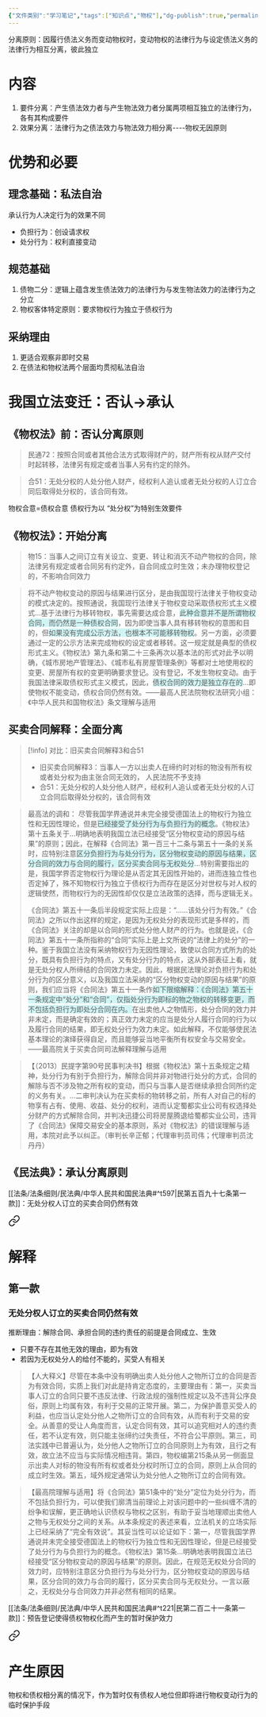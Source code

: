 ```yaml
---
{"文件类别":"学习笔记","tags":["知识点","物权"],"dg-publish":true,"permalink":"/学习笔记studyup/物权法学/分离原则/","dgPassFrontmatter":true,"created":"2024-11-01T10:05:43.549+08:00","updated":"2024-11-28T10:09:10.663+08:00"}
---
```


分离原则：因履行债法义务而变动物权时，变动物权的法律行为与设定债法义务的法律行为相互分离，彼此独立
# 内容
1. 要件分离：产生债法效力者与产生物法效力者分属两项相互独立的法律行为，各有其构成要件
2. 效果分离：法律行为之债法效力与物法效力相分离----物权无因原则
# 优势和必要
## 理念基础：私法自治
承认行为人决定行为的效果不同
- 负担行为：创设请求权
- 处分行为：权利直接变动
## 规范基础
1. 债物二分：逻辑上蕴含发生债法效力的法律行为与发生物法效力的法律行为之分立
2. 物权客体特定原则：要求物权行为独立于债权行为
## 采纳理由
1. 更适合观察非即时交易
2. 在债法和物权法两个层面均贯彻私法自治
# 我国立法变迁：否认→承认
## 《物权法》前：否认分离原则
>民通72：按照合同或者其他合法方式取得财产的，财产所有权从财产交付时起转移，法律另有规定或者当事人另有约定的除外。

>合51：无处分权的人处分他人财产，经权利人追认或者无处分权的人订立合同后取得处分权的，该合同有效。

物权合意=债权合意
债权行为以 “处分权”为特别生效要件
## 《物权法》：开始分离
>物15：当事人之间订立有关设立、变更、转让和消灭不动产物权的合同，除法律另有规定或者合同另有约定外，自合同成立时生效；未办理物权登记的，不影响合同效力

>将不动产物权变动的原因与结果进行区分，是由我国现行法律关于物权变动的模式决定的。按照通说，我国现行法律关于物权变动采取债权形式主义模式…基于法律行为移转物权，事先需要达成合意，<span style="background:rgba(173, 239, 239, 0.55)">此种合意并不是所谓物权合同，而仍然是一种债权合同</span>，因为即使当事人具有移转物权的意图和目的，但<span style="background:rgba(173, 239, 239, 0.55)">如果没有完成公示方法，也根本不可能移转物权</span>。另一方面，必须要通过一定的公示方法来完成物权的设定或者移转。这一规定就是典型的债权形式主义。《物权法》第九条和第二十三条再次以基本法的形式对此予以明确，《城市房地产管理法》、《城市私有房屋管理条例》等都对土地使用权的变更、房屋所有权的变更明确要求登记。没有登记，不发生物权变动。由于我国法律采取债权形式主义模式，因此，<span style="background:rgba(173, 239, 239, 0.55)">债权合同的效力是独立存在的</span>…即使物权不能变动，债权合同仍然有效。——最高人民法院物权法研究小组：《中华人民共和国物权法》条文理解与适用
## 买卖合同解释：全面分离
> [!info] 对比：旧买卖合同解释3和合51
>- 旧买卖合同解释3：当事人一方以出卖人在缔约时对标的物没有所有权或者处分权为由主张合同无效的， 人民法院不予支持
>- 合51：无处分权的人处分他人财产，经权利人追认或者无处分权的人订立合同后取得处分权的，该合同有效

>最高法的调和：
>尽管我国学界通说并未完全接受德国法上的物权行为独立性和无因性理论，但是<span style="background:rgba(173, 239, 239, 0.55)">已经接受了处分行为与负担行为的概念</span>。《物权法》第十五条关于…明确地表明我国立法已经接受“区分物权变动的原因与结果”的原则；因此，在解释《合同法》第一百三十二条与第五十一条的关系时，应特别注意<span style="background:rgba(173, 239, 239, 0.55)">区分负担行为与处分行为，区分物权变动的原因与结果，区分合同的效力与合同的履行，区分买卖合同与无权处分</span>…特别需要指出的是，我国学界否定物权行为理论是从否定其无因性开始的，进而连独立性也否定掉了，殊不知物权行为独立于债权行为而存在是区分对世权与对人权的逻辑使然，而物权行为的无因性却仅仅是立法政策的选择，而与逻辑无关。
>
>《合同法》第五十一条后半段规定实际上应是：“……该处分行为有效。”《合同法》之所以作出这样的规定，是因为无权处分的表现形式是多样的，而《合同法》关注的却是以合同的形式处分他人财产的行为。也就是说，《合同法》第五十一条所指称的“合同”实际上是上文所说的“法律上的处分”的一种。鉴于我国立法没有采纳物权行为无因性理论，致使以合同方式所为的处分，既具有负担行为的特点，又有处分行为的特点，这从外部表征上看，就是无处分权人所缔结的合同效力未定。因此，根据民法理论对负担行为和处分行为的区分意义，以及我国立法采纳的“区分物权变动的原因与结果”的原则，我们应当将《合同法》第五十一条作<span style="background:rgba(173, 239, 239, 0.55)">如下限缩解释：《合同法》第五十一条规定中“处分”和“合同”，仅指处分行为即标的物之物权的转移变更，而不包括负担行为即处分合同在内。</span>在出卖他人之物情形，处分合同的效力并非未定，而是确定有效的；真正效力未定的应当是处分人履行合同的行为以及履行合同的结果，即无权处分行为效力未定。如此解释，不仅能够使民法基本理论的演绎获得自足，而且能够妥当地平衡所有权安全与交易安全。——最高院关于买卖合同司法解释理解与适用

>【（2013）民提字第90号民事判决书】根据《物权法》第十五条规定之精神，处分行为有别于负担行为，解除合同并非对物进行处分的方式，合同的解除与否不涉及物之所有权的变动，而只与当事人是否继续承担合同所约定的义务有关。…二审判决认为在买卖标的物转移之前，所有人对自己的标的物享有占有、使用、收益、处分的权利，进而认定蜀都实业公司有权选择处分财产的方式解除合同，并判决迅捷公司将房屋腾退给蜀都实业公司，违背了《合同法》保障交易安全的基本原则，系对《物权法》的错误理解与适用，本院对此予以纠正。（审判长辛正郁；代理审判员司伟；代理审判员沈丹丹）
## 《民法典》：承认分离原则
[[法条/法条细则/民法典/中华人民共和国民法典#^t597\|民第五百九十七条第一款]]：无处分权人订立的买卖合同仍然有效
>
<div class="transclusion internal-embed is-loaded"><a class="markdown-embed-link" href="/////#" aria-label="Open link"><svg xmlns="http://www.w3.org/2000/svg" width="24" height="24" viewBox="0 0 24 24" fill="none" stroke="currentColor" stroke-width="2" stroke-linecap="round" stroke-linejoin="round" class="svg-icon lucide-link"><path d="M10 13a5 5 0 0 0 7.54.54l3-3a5 5 0 0 0-7.07-7.07l-1.72 1.71"></path><path d="M14 11a5 5 0 0 0-7.54-.54l-3 3a5 5 0 0 0 7.07 7.07l1.71-1.71"></path></svg></a><div class="markdown-embed">



# 解释
## 第一款
### 无处分权人订立的买卖合同仍然有效
推断理由：解除合同、承担合同的违约责任的前提是合同成立、生效
- 只要不存在其他无效的理由，即为有效
- 若因为无权处分人的给付不能的，买受人有相关

>【人大释义】尽管在本条中没有明确出卖人处分他人之物所订立的合同是否为有效合同，实质上我们对此是持肯定态度的，主要理由有：第一，买卖当事人订立的合同只要不违反法律、行政法规的强制性规定以及不违背公序良俗，原则上均属有效，有利于交易的正常开展。第二，为保护善意买受人的利益，也应当认定处分他人之物所订立的合同有效，从而有利于交易的安全。从善意的受让人角度而言，认定合同有效，其可以追究相对人的违约责任，若不认定有效，则只能主张缔约过失责任，不符合公平原则。第三，司法实践中已普遍认为，处分他人之物所订立的合同原则上为有效，且行之有效，故立法不应当与实际情况相违背。第四，物权编第215条从另一侧面显示出卖人对标的物没有所有权或者处分权时所订立的合同，原则上从合同的成立时生效。第五，域外规定通常认为处分他人之物所订立的合同有效。

>【最高院理解与适用】将《合同法》第51条中的“处分”定位为处分行为，而不包括负担行为，可以使我们廓清当前理论上对该问题中的一些纠缠不清的纷争和误解，更正确地认识债权与物权之区别，有助于妥当地理顺出卖他人之物与无权处分之间的关系。从本条规定的表述来看，立法机关的立场实际上已经采纳了“完全有效说”。其妥当性可以论证如下：第一，尽管我国学界通说并未完全接受德国法上的物权行为独立性和无因性理论，但是已经接受了处分行为与负担行为的概念。《物权法》第15条…明确地表明我国立法已经接受“区分物权变动的原因与结果”的原则。因此，在规范无权处分合同的效力时，应特别注意区分负担行为与处分行为，区分物权变动的原因与结果，区分合同的效力与合同的履行，区分买卖合同与无权处分。一言以蔽之，无权处分与合同效力并非必然有相同的结果。

</div></div>


[[法条/法条细则/民法典/中华人民共和国民法典#^t221\|民第二百二十一条第一款]]：预告登记使得债权物权化而产生的暂时保护效力
> 
<div class="transclusion internal-embed is-loaded"><a class="markdown-embed-link" href="/////#" aria-label="Open link"><svg xmlns="http://www.w3.org/2000/svg" width="24" height="24" viewBox="0 0 24 24" fill="none" stroke="currentColor" stroke-width="2" stroke-linecap="round" stroke-linejoin="round" class="svg-icon lucide-link"><path d="M10 13a5 5 0 0 0 7.54.54l3-3a5 5 0 0 0-7.07-7.07l-1.72 1.71"></path><path d="M14 11a5 5 0 0 0-7.54-.54l-3 3a5 5 0 0 0 7.07 7.07l1.71-1.71"></path></svg></a><div class="markdown-embed">



# 产生原因
物权和债权相分离的情况下，作为暂时仅有债权人地位但即将进行物权变动行为的临时保护手段

</div></div>

